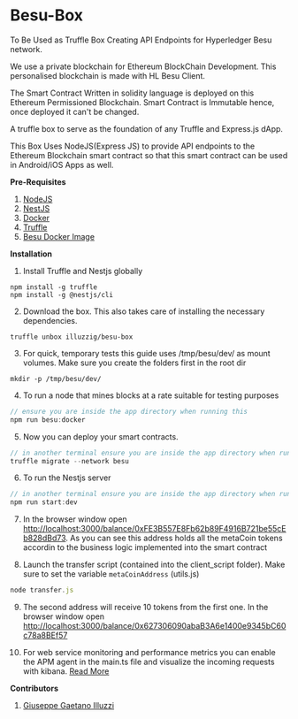 # Besu-Box
To Be Used as Truffle Box Creating API Endpoints for
Hyperledger Besu network.

We use a private blockchain for Ethereum BlockChain
Development. This personalised blockchain is made with HL Besu Client.

The Smart Contract Written in solidity language
is deployed on this Ethereum Permissioned Blockchain. Smart Contract is
Immutable hence, once deployed it can't be changed.

A truffle box to serve as the foundation of any Truffle and Express.js dApp.

This Box Uses NodeJS(Express JS) to provide API
endpoints to the Ethereum Blockchain smart contract so that this
smart contract can be used in Android/iOS Apps as well.

**Pre-Requisites**
1. [NodeJS](https://www.digitalocean.com/community/tutorials/how-to-install-node-js-on-ubuntu-16-04)
2. [NestJS](https://nestjs.com/)
3. [Docker](https://docs.docker.com/get-docker/)
4. [Truffle](https://github.com/trufflesuite/truffle)
5. [Besu Docker Image](https://besu.hyperledger.org/en/stable/HowTo/Get-Started/Run-Docker-Image/)

**Installation**
1. Install Truffle and Nestjs globally
```
npm install -g truffle
npm install -g @nestjs/cli
```

2. Download the box. This also takes care of installing the necessary dependencies.
```
truffle unbox illuzzig/besu-box
```

3. For quick, temporary tests this guide uses /tmp/besu/dev/ as mount volumes. Make sure you create the folders first in the root dir
```
mkdir -p /tmp/besu/dev/
```

4. To run a node that mines blocks at a rate suitable for testing purposes
```javascript
// ensure you are inside the app directory when running this
npm run besu:docker
```

5. Now you can deploy your smart contracts. 
```javascript
// in another terminal ensure you are inside the app directory when running this
truffle migrate --network besu
```

6. To run the Nestjs server
```javascript
// in another terminal ensure you are inside the app directory when running this
npm run start:dev
```

7. In the browser window open [http://localhost:3000/balance/0xFE3B557E8Fb62b89F4916B721be55cEb828dBd73](http://localhost:3000/balance/0xFE3B557E8Fb62b89F4916B721be55cEb828dBd73). As you can see this address holds all the metaCoin tokens accordin to the business logic implemented into the smart contract

8. Launch the transfer script (contained into the client_script folder). Make sure to set the variable `metaCoinAddress` (utils.js)
```javascript
node transfer.js
```

9. The second address will receive 10 tokens from the first one. In the browser window open [http://localhost:3000/balance/0x627306090abaB3A6e1400e9345bC60c78a8BEf57](http://localhost:3000/balance/0x627306090abaB3A6e1400e9345bC60c78a8BEf57)

10. For web service monitoring and performance metrics you can enable the APM agent in the main.ts file and visualize the incoming requests with kibana. [Read More](https://www.elastic.co/guide/en/apm/agent/nodejs/current/index.html)

**Contributors**
1. [Giuseppe Gaetano Illuzzi](https://github.com/illuzzig)
